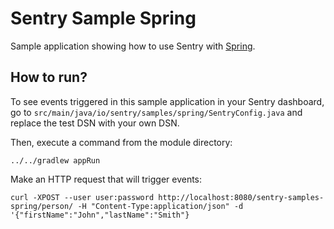 # Sentry Sample Spring

Sample application showing how to use Sentry with [Spring](http://spring.io/).

## How to run? 

To see events triggered in this sample application in your Sentry dashboard, go to `src/main/java/io/sentry/samples/spring/SentryConfig.java` and replace the test DSN with your own DSN. 

Then, execute a command from the module directory:

```
../../gradlew appRun
```

Make an HTTP request that will trigger events:

```
curl -XPOST --user user:password http://localhost:8080/sentry-samples-spring/person/ -H "Content-Type:application/json" -d '{"firstName":"John","lastName":"Smith"}
```

